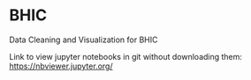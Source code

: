 # BHIC
Data Cleaning and Visualization for BHIC

Link to view jupyter notebooks in git without downloading them:
https://nbviewer.jupyter.org/
